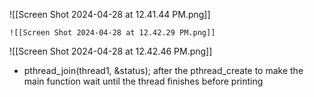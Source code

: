 

![[Screen Shot 2024-04-28 at 12.41.44 PM.png]]

    ![[Screen Shot 2024-04-28 at 12.42.29 PM.png]]

![[Screen Shot 2024-04-28 at 12.42.46 PM.png]]

- pthread_join(thread1, &status); after the pthread_create to make the main function wait until the thread finishes before printing 